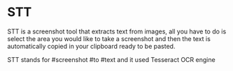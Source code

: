 # STT 

STT is a screenshot tool that extracts text from images, all you have to do is select the area you would like to take a screenshot and then the text is automatically copied in your clipboard ready to be pasted.

STT stands for #screenshot #to #text and it used Tesseract OCR engine
